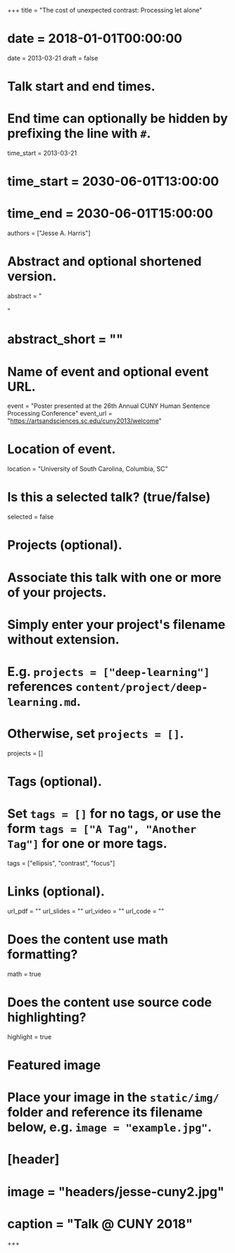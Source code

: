 +++
title = "The cost of unexpected contrast: Processing let alone"
# date = 2018-01-01T00:00:00
date = 2013-03-21
draft = false

# Talk start and end times.
#   End time can optionally be hidden by prefixing the line with `#`.
time_start = 2013-03-21
# time_start = 2030-06-01T13:00:00
# time_end = 2030-06-01T15:00:00

authors = ["Jesse A. Harris"]

# Abstract and optional shortened version.
abstract = "<br><br>"
# abstract_short = ""

# Name of event and optional event URL.
event = "Poster presented at the 26th Annual CUNY Human Sentence Processing Conference"
event_url = "https://artsandsciences.sc.edu/cuny2013/welcome"

# Location of event.
location = "University of South Carolina, Columbia, SC"

# Is this a selected talk? (true/false)
selected = false

# Projects (optional).
#   Associate this talk with one or more of your projects.
#   Simply enter your project's filename without extension.
#   E.g. `projects = ["deep-learning"]` references `content/project/deep-learning.md`.
#   Otherwise, set `projects = []`.
projects = []

# Tags (optional).
#   Set `tags = []` for no tags, or use the form `tags = ["A Tag", "Another Tag"]` for one or more tags.
tags = ["ellipsis", "contrast", "focus"]

# Links (optional).
url_pdf = ""
url_slides = ""
url_video = ""
url_code = ""

# Does the content use math formatting?
math = true

# Does the content use source code highlighting?
highlight = true

# Featured image
# Place your image in the `static/img/` folder and reference its filename below, e.g. `image = "example.jpg"`.
# [header]
# image = "headers/jesse-cuny2.jpg"
# caption = "Talk @ CUNY 2018"

+++
